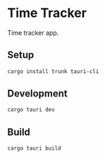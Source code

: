 # Time Tracker

Time tracker app.

## Setup

```bash
cargo install trunk tauri-cli
```

## Development

```bash
cargo tauri dev
```

## Build

```bash
cargo tauri build
```
